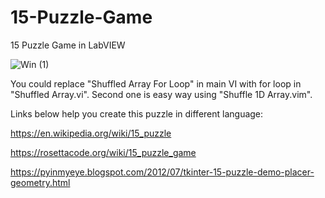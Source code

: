 # 15-Puzzle-Game
15 Puzzle Game in LabVIEW

![Win (1)](https://user-images.githubusercontent.com/49698257/206785045-19f0567b-2cdc-4842-ab6e-4602486e2413.png)

You could replace "Shuffled Array For Loop" in main VI with for loop in "Shuffled Array.vi". Second one is easy way using "Shuffle 1D Array.vim".

Links below help you create this puzzle in different language:

https://en.wikipedia.org/wiki/15_puzzle

https://rosettacode.org/wiki/15_puzzle_game

https://pyinmyeye.blogspot.com/2012/07/tkinter-15-puzzle-demo-placer-geometry.html
